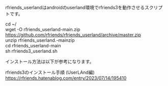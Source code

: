 rfriends_userlandはandroidのuserland環境でrfriends3を動作させるスクリプトです。  
  
cd ~/  
wget -O rfriends_userland-main.zip https://github.com/rfriends/rfriends_userland/archive/master.zip  
unzip rfriends_userland.-mainzip  
cd rfriends_userland-main  
sh rfriends3_userland.sh  
  
インストール方法は以下が参考になります。  
  
rfriends3のインストール手順 (UserLAnd編)  
https://rfriends.hatenablog.com/entry/2023/07/14/195410  
